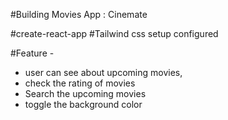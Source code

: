 #Building Movies App :  Cinemate

#create-react-app
#Tailwind css setup configured


#Feature -
- user can see about upcoming movies,
- check the rating of movies
- Search the upcoming movies
- toggle the background color
